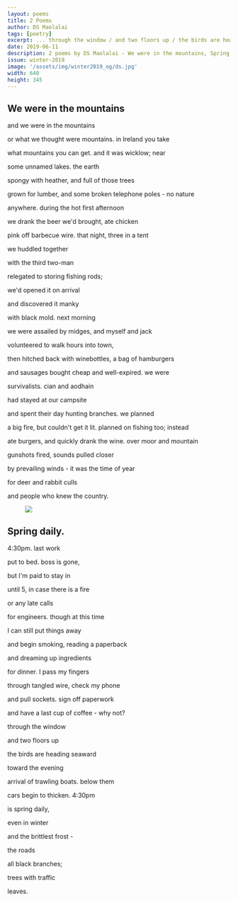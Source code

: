 ```yaml
---
layout: poems
title: 2 Poems
author: DS Maolalai
tags: [poetry]
excerpt: ... through the window / and two floors up / the birds are heading seaward ...
date: 2019-06-11
description: 2 poems by DS Maolalai - We were in the mountains, Spring daily.
issue: winter-2019
image: '/assets/img/winter2019_og/ds.jpg'
width: 640
height: 345
---
```

## We were in the mountains


<div class="stanza">
<p class="poemline">and we were in the mountains</p>
<p class="poemline">or what we thought were mountains. in Ireland you take</p>
<p class="poemline">what mountains you can get. and it was wicklow; near</p>
<p class="poemline">some unnamed lakes. the earth</p>
<p class="poemline">spongy with heather, and full of those trees</p>
<p class="poemline">grown for lumber, and some broken telephone poles - no nature</p>
<p class="poemline">anywhere. during the hot first afternoon</p>
<p class="poemline">we drank the beer we'd brought, ate chicken </p>
<p class="poemline">pink off barbecue wire. that night, three in a tent</p>
<p class="poemline">we huddled together</p>
<p class="poemline">with the third two-man</p>
<p class="poemline">relegated to storing fishing rods;</p>
<p class="poemline">we'd opened it on arrival </p>
<p class="poemline">and discovered it manky </p>
<p class="poemline">with black mold. next morning</p>
<p class="poemline">we were assailed by midges, and myself and jack</p>
<p class="poemline">volunteered to walk hours into town, </p>
<p class="poemline">then hitched back with winebottles, a bag of hamburgers</p>
<p class="poemline">and sausages bought cheap and well-expired. we were</p>
<p class="poemline">survivalists. cian and aodhain</p>
<p class="poemline">had stayed at our campsite</p>
<p class="poemline">and spent their day hunting branches. we planned</p>
<p class="poemline">a big fire, but couldn't get it lit. planned on fishing too; instead</p>
<p class="poemline">ate burgers, and quickly drank the wine. over moor and mountain</p>
<p class="poemline">gunshots fired, sounds pulled closer</p>
<p class="poemline">by prevailing winds - it was the time of year</p>
<p class="poemline">for deer and rabbit culls</p>
<p class="poemline">and people who knew the country.</p>
</div>

<figure class="my-5 py-3">
  <img src="{{ '/assets/img/seperator.png' | prepend: site.baseurl }}" class="d-block" style="max-height:15px;" />
</figure>

## Spring daily.

<div class="stanza">
<p class="poemline">4:30pm. last work</p>
<p class="poemline">put to bed. boss is gone,</p>
<p class="poemline">but I'm paid to stay in</p>
<p class="poemline">until 5, in case there is a fire</p>
<p class="poemline">or any late calls</p>
<p class="poemline">for engineers. though at this time</p>
<p class="poemline">I can still put things away</p>
<p class="poemline">and begin smoking, reading a paperback</p>
<p class="poemline">and dreaming up ingredients</p>
<p class="poemline">for dinner. I pass my fingers</p>
<p class="poemline">through tangled wire, check my phone</p>
<p class="poemline">and pull sockets. sign off paperwork</p>
<p class="poemline">and have a last cup of coffee - why not?</p>
</div>

<div class="stanza">
<p class="poemline">through the window</p>
<p class="poemline">and two floors up</p>
<p class="poemline">the birds are heading seaward</p>
<p class="poemline">toward the evening</p>
<p class="poemline">arrival of trawling boats. below them</p>
<p class="poemline">cars begin to thicken. 4:30pm</p>
<p class="poemline">is spring daily,</p>
<p class="poemline">even in winter</p>
<p class="poemline">and the brittlest frost -</p>
</div>

<div class="stanza">
<p class="poemline">the roads</p>
<p class="poemline">all black branches;</p>
<p class="poemline">trees with traffic</p>
<p class="poemline">leaves.</p>
</div>
